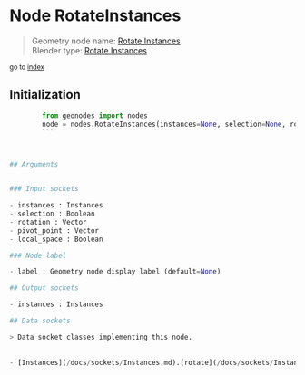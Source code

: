 
# Node RotateInstances

> Geometry node name: [Rotate Instances](https://docs.blender.org/manual/en/latest/modeling/geometry_nodes/instances/rotate_instances.html)<br>
  Blender type: [Rotate Instances](https://docs.blender.org/api/current/bpy.types.GeometryNodeRotateInstances.html)
  
<sub>go to [index](/docs/index.md)</sub>

## Initialization

```python
        from geonodes import nodes
        node = nodes.RotateInstances(instances=None, selection=None, rotation=None, pivot_point=None, local_space=None, label=None)
        ```



## Arguments


### Input sockets

- instances : Instances
- selection : Boolean
- rotation : Vector
- pivot_point : Vector
- local_space : Boolean

### Node label

- label : Geometry node display label (default=None)

## Output sockets

- instances : Instances

## Data sockets

> Data socket classes implementing this node.
  
  
- [Instances](/docs/sockets/Instances.md).[rotate](/docs/sockets/Instances.md#rotate) : Method
  
